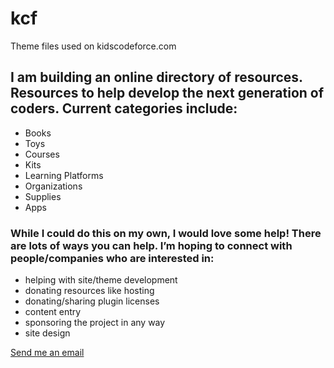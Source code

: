 # kcf
Theme files used on kidscodeforce.com

## I am building an online directory of resources. Resources to help develop the next generation of coders. Current categories include:

- Books
- Toys
- Courses
- Kits
- Learning Platforms
- Organizations
- Supplies
- Apps

### While I could do this on my own, I would love some help! There are lots of ways you can help. I’m hoping to connect with people/companies who are interested in:

- helping with site/theme development
- donating resources like hosting
- donating/sharing plugin licenses
- content entry
- sponsoring the project in any way
- site design

[Send me an email](mailto:hello@kidscodeforce.com)
